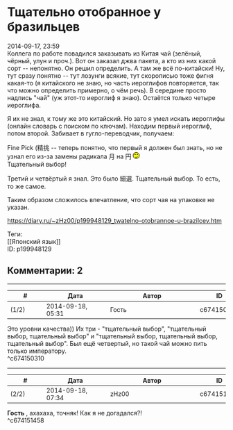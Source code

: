 Тщательно отобранное у бразильцев
=================================

  
2014-09-17, 23:59  
 Коллега по работе повадился заказывать из Китая чай (зелёный, чёрный, улун и проч.). Вот он заказал джва пакета, а кто из них какой сорт -- непонятно. Он решил определить. А там же всё по-китайски! Ну, тут сразу понятно -- тут лозунги всякие, тут скорописью тоже фигня какая-то (я китайского не знаю, но часть иероглифов повторяется, так что можно определить примерно, о чём речь). В середине просто надпись "чай" (уж этот-то иероглиф я знаю). Остаётся только четыре иероглифа.   
   
 Я их не знал, к тому же это китайский. Но зато я умел искать иероглифы (онлайн словарь с поиском по ключам). Находим первый иероглиф, потом второй. Забивает в гугло-переводчик, получаем:   
   
 Fine Pick (精挑 -- теперь понятно, что первый я должен был знать, но не узнал его из-за замены радикала 月 на 円 ![;)](pics/1136.gif)   
 Тщательный выбор!   
   
 Третий и четвёртый я знал. Это было 細選. Тщательный выбор. То есть, то же самое.   
   
 Таким образом сложилось впечатление, что сорт чая на упаковке не указан.   
  
<https://diary.ru/~zHz00/p199948129_twatelno-otobrannoe-u-brazilcev.htm>  
  
Теги:  
[[Японский язык]]  
ID: p199948129  


Комментарии: 2
--------------

  


---



|         #         |              Дата              |                     Автор                     |           ID           |
| --- | --- | --- | --- |
| (1/2) | 2014-09-18, 05:31 | Гость | c674150310 |

  
 Это уровни качества)) Их три - "тщательный выбор", "тщательный выбор, тщательный выбор" и "тщательный выбор, тщательный выбор, тщательный выбор". Был ещё четвертый, но такой чай можно пить только императору.   
 ^c674150310

---



|         #         |              Дата              |                     Автор                     |           ID           |
| --- | --- | --- | --- |
| (2/2) | 2014-09-18, 07:34 | zHz00 | c674151458 |

  
  **Гость**  , ахахаха, точняк! Как я не догадался?!   
 ^c674151458